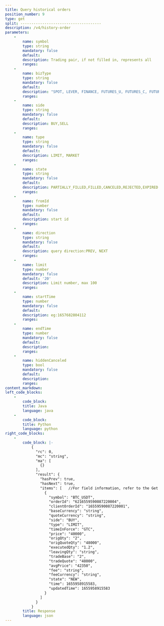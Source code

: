 ```yaml
---
title: Query historical orders
position_number: 9
type: get
split: -------------------------------------
description: /v4/history-order
parameters:
    -
        name: symbol
        type: string
        mandatory: false
        default:
        description: Trading pair, if not filled in, represents all
        ranges:
    -
        name: bizType
        type: string
        mandatory: false
        default:
        description: "SPOT, LEVER, FINANCE, FUTURES_U, FUTURES_C, FUTURES_ALL"
        ranges:
    -
        name: side
        type: string
        mandatory: false
        default:
        description: BUY,SELL
        ranges:
    -
        name: type
        type: string
        mandatory: false
        default:
        description: LIMIT, MARKET
        ranges:
    -
        name: state
        type: string
        mandatory: false
        default:
        description: PARTIALLY_FILLED,FILLED,CANCELED,REJECTED,EXPIRED
        ranges:
    -
        name: fromId
        type: number
        mandatory: false
        default:
        description: start id
        ranges:
    -
        name: direction
        type: string
        mandatory: false
        default:
        description: query direction:PREV, NEXT
        ranges:
    -
        name: limit
        type: number
        mandatory: false
        default: '20'
        description: Limit number, max 100
        ranges:
    -
        name: startTime
        type: number
        mandatory: false
        default:
        description: eg:1657682804112
        ranges:
    -
        name: endTime
        type: number
        mandatory: false
        default:
        description: 
        ranges:
    -
        name: hiddenCanceled
        type: bool
        mandatory: false
        default:
        description: 
        ranges:
content_markdown:
left_code_blocks:
    -
        code_block:
        title: Java
        language: java
    -
        code_block:
        title: Python
        language: python
right_code_blocks:
    -
        code_block: |-
            {
              "rc": 0,
              "mc": "string",
              "ma": [
                {}
              ],
              "result": {
                "hasPrev": true,
                "hasNext": true,
                "items": [   //For field information, refer to the Get single interface
                  {
                    "symbol": "BTC_USDT",
                    "orderId": "6216559590087220004",
                    "clientOrderId": "16559590087220001",
                    "baseCurrency": "string",
                    "quoteCurrency": "string",
                    "side": "BUY",
                    "type": "LIMIT",
                    "timeInForce": "GTC",
                    "price": "40000",
                    "origQty": "2",
                    "origQuoteQty": "48000",
                    "executedQty": "1.2",
                    "leavingQty": "string",
                    "tradeBase": "2",
                    "tradeQuote": "48000",
                    "avgPrice": "42350",
                    "fee": "string",
                    "feeCurrency": "string",
                    "state": "NEW",
                    "time": 1655958915583,
                    "updatedTime": 1655958915583
                  }
                ]
              }
            }
        title: Response
        language: json
---
```

